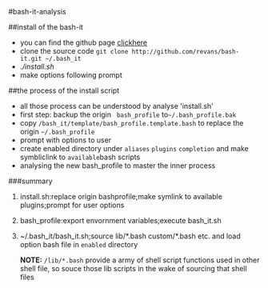 #bash-it-analysis

##install of the bash-it

* you can find the github page [clickhere](https://github.com/revans/bash-it)
* clone the source code `git clone http://github.com/revans/bash-it.git ~/.bash_it`
* *./install.sh*
* make options following prompt

##the process of the install script

* all those process can be understood by analyse 'install.sh'
* first step: backup the origin ` bash_profile` to`~/.bash_profile.bak`
* copy `/bash_it/template/bash_profile.template.bash` to replace the origin `~/.bash_profile`
* prompt with options to user
* create enabled directory under `aliases` `plugins` `completion` and make symbliclink to `available`bash scripts
* analysing the new bash_profile to master the inner process

###summary
1. install.sh:replace origin bashprofile;make symlink to available plugins;prompt for user options
2. bash\_profile:export envornment variables;execute bash\_it.sh
3. ~/.bash\_it/bash\_it.sh;source lib/\*.bash custom/\*.bash etc. and load option bash file in `enabled` directory

	**NOTE:** `/lib/*.bash` provide a army of shell script functions used in other shell file, so souce those lib scripts in the wake of sourcing that shell files

